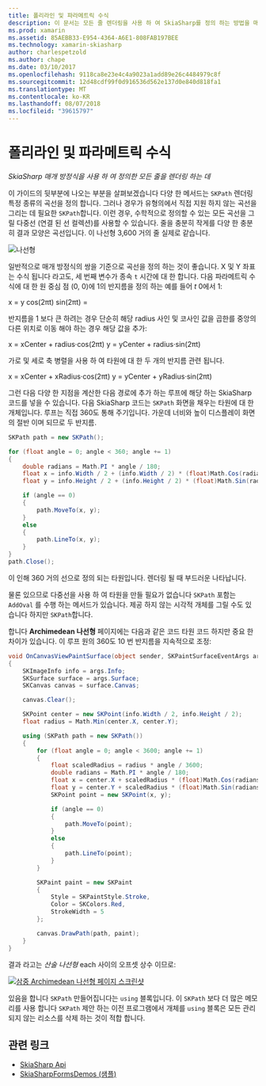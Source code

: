 ```yaml
---
title: 폴리라인 및 파라메트릭 수식
description: 이 문서는 모든 줄 렌더링을 사용 하 여 SkiaSharp를 정의 하는 방법을 매개 방정식을 사용 하 여 설명 하 고 샘플 코드를 사용 하 여이 보여 줍니다.
ms.prod: xamarin
ms.assetid: 85AEBB33-E954-4364-A6E1-808FAB197BEE
ms.technology: xamarin-skiasharp
author: charlespetzold
ms.author: chape
ms.date: 03/10/2017
ms.openlocfilehash: 9118ca8e23e4c4a9023a1add89e26c4484979c8f
ms.sourcegitcommit: 12d48cdf99f0d916536d562e137d0e840d818fa1
ms.translationtype: MT
ms.contentlocale: ko-KR
ms.lasthandoff: 08/07/2018
ms.locfileid: "39615797"
---
```

# <a name="polylines-and-parametric-equations"></a>폴리라인 및 파라메트릭 수식

_SkiaSharp 매개 방정식을 사용 하 여 정의한 모든 줄을 렌더링 하는 데_

이 가이드의 뒷부분에 나오는 부분을 살펴보겠습니다 다양 한 메서드는 `SKPath` 렌더링 특정 종류의 곡선을 정의 합니다. 그러나 경우가 유형의에서 직접 지원 하지 않는 곡선을 그리는 데 필요한 `SKPath`합니다. 이런 경우, 수학적으로 정의할 수 있는 모든 곡선을 그릴 다중선 (연결 된 선 컬렉션)를 사용할 수 있습니다. 줄을 충분히 작게를 다양 한 충분히 결과 모양은 곡선입니다. 이 나선형 3,600 거의 줄 실제로 같습니다.

![](polylines-images/spiralexample.png "나선형")

일반적으로 매개 방정식의 쌍을 기준으로 곡선을 정의 하는 것이 좋습니다. X 및 Y 좌표는 수식 됩니다 라고도, 세 번째 변수가 종속 `t` 시간에 대 한 합니다. 다음 파라메트릭 수식에 대 한 원 중심 점 (0, 0)에 1의 반지름을 정의 하는 예를 들어 *t* 0에서 1:

 x = y cos(2πt) sin(2πt) =

 반지름을 1 보다 큰 하려는 경우 단순히 해당 radius 사인 및 코사인 값을 곱한를 중앙의 다른 위치로 이동 해야 하는 경우 해당 값을 추가:

 x = xCenter + radius·cos(2πt) y = yCenter + radius·sin(2πt)

가로 및 세로 축 병렬을 사용 하 여 타원에 대 한 두 개의 반지름 관련 됩니다.

x = xCenter + xRadius·cos(2πt) y = yCenter + yRadius·sin(2πt)

그런 다음 다양 한 지점을 계산한 다음 경로에 추가 하는 루프에 해당 하는 SkiaSharp 코드를 넣을 수 있습니다. 다음 SkiaSharp 코드는 `SKPath` 화면을 채우는 타원에 대 한 개체입니다. 루프는 직접 360도 통해 주기입니다. 가운데 너비와 높이 디스플레이 화면의 절반 이며 되므로 두 반지름.

```csharp
SKPath path = new SKPath();

for (float angle = 0; angle < 360; angle += 1)
{
    double radians = Math.PI * angle / 180;
    float x = info.Width / 2 + (info.Width / 2) * (float)Math.Cos(radians);
    float y = info.Height / 2 + (info.Height / 2) * (float)Math.Sin(radians);

    if (angle == 0)
    {
        path.MoveTo(x, y);
    }
    else
    {
        path.LineTo(x, y);
    }
}
path.Close();
```

이 인해 360 거의 선으로 정의 되는 타원입니다. 렌더링 될 때 부드러운 나타납니다.

물론 있으므로 다중선을 사용 하 여 타원을 만들 필요가 없습니다 `SKPath` 포함는 `AddOval` 를 수행 하는 메서드가 있습니다. 제공 하지 않는 시각적 개체를 그릴 수도 있습니다 하지만 `SKPath`합니다.

합니다 **Archimedean 나선형** 페이지에는 다음과 같은 코드 타원 코드 하지만 중요 한 차이가 있습니다. 이 루프 원의 360도 10 번 반지름을 지속적으로 조정:

```csharp
void OnCanvasViewPaintSurface(object sender, SKPaintSurfaceEventArgs args)
{
    SKImageInfo info = args.Info;
    SKSurface surface = args.Surface;
    SKCanvas canvas = surface.Canvas;

    canvas.Clear();

    SKPoint center = new SKPoint(info.Width / 2, info.Height / 2);
    float radius = Math.Min(center.X, center.Y);

    using (SKPath path = new SKPath())
    {
        for (float angle = 0; angle < 3600; angle += 1)
        {
            float scaledRadius = radius * angle / 3600;
            double radians = Math.PI * angle / 180;
            float x = center.X + scaledRadius * (float)Math.Cos(radians);
            float y = center.Y + scaledRadius * (float)Math.Sin(radians);
            SKPoint point = new SKPoint(x, y);

            if (angle == 0)
            {
                path.MoveTo(point);
            }
            else
            {
                path.LineTo(point);
            }
        }

        SKPaint paint = new SKPaint
        {
            Style = SKPaintStyle.Stroke,
            Color = SKColors.Red,
            StrokeWidth = 5
        };

        canvas.DrawPath(path, paint);
    }
}
```

결과 라고는 *산술 나선형* each 사이의 오프셋 상수 이므로:

[![](polylines-images/archimedeanspiral-small.png "삼중 Archimedean 나선형 페이지 스크린샷")](polylines-images/archimedeanspiral-large.png#lightbox "삼중 Archimedean 나선형 페이지 스크린샷")

있음을 합니다 `SKPath` 만들어집니다는 `using` 블록입니다. 이 `SKPath` 보다 더 많은 메모리를 사용 합니다 `SKPath` 제안 하는 이전 프로그램에서 개체를 `using` 블록은 모든 관리 되지 않는 리소스를 삭제 하는 것이 적합 합니다.


## <a name="related-links"></a>관련 링크

- [SkiaSharp Api](https://developer.xamarin.com/api/root/SkiaSharp/)
- [SkiaSharpFormsDemos (샘플)](https://developer.xamarin.com/samples/xamarin-forms/SkiaSharpForms/Demos/)

